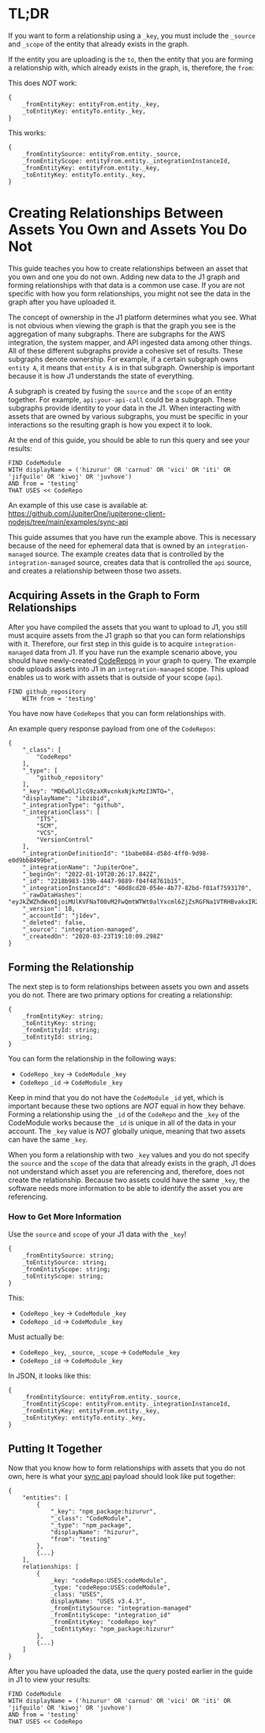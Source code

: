 # TL;DR

If you want to form a relationship using a `_key`, you must include the
`_source` and `_scope` of the entity that already exists in the graph.

If the entity you are uploading is the `to`, then the entity that you
are forming a relationship with, which already exists in the graph, is, therefore, the
`from`:

This does _NOT_ work:

```
{
    _fromEntityKey: entityFrom.entity._key,
    _toEntityKey: entityTo.entity._key,
}
```

This works:

```
{
    _fromEntitySource: entityFrom.entity._source,
    _fromEntityScope: entityFrom.entity._integrationInstanceId,
    _fromEntityKey: entityFrom.entity._key,
    _toEntityKey: entityTo.entity._key,
}
```

# Creating Relationships Between Assets You Own and Assets You Do Not

This guide teaches you how to create relationships between an asset that you own
and one you do not own. Adding new data to the J1 graph and forming relationships 
with that data is a common use case. If you are not specific with how you form relationships, 
you might not see the data in the graph after you have uploaded it.  

The concept of ownership in the J1 platform determines what you see. 
What is not obvious when viewing the graph is that the graph you see is the 
aggregation of many subgraphs. There are subgraphs for the AWS integration, the 
system mapper, and API ingested data among other things. All of these different subgraphs 
provide a cohesive set of results. These subgraphs denote ownership. For example,
if a certain subgraph owns `entity A`, it means that `entity A` is in that subgraph. Ownership
is important because it is how J1 understands the state of everything. 

A subgraph is created by fusing the `source` and the `scope` of an entity together. For example, 
`api:your-api-call` could be a subgraph. These subgraphs provide identity to your data in the J1. 
When interacting with assets that are owned by various subgraphs, you must be
specific in your interactions so the resulting graph is how you expect it to look.


At the end of this guide, you should be able to run this query and see your results:

```
FIND CodeModule
WITH displayName = ('hizurur' OR 'carnud' OR 'vici' OR 'iti' OR 'jifguilo' OR 'kiwoj' OR 'juvhove')
AND from = 'testing'
THAT USES << CodeRepo
```

An example of this use case is available at: https://github.com/JupiterOne/jupiterone-client-nodejs/tree/main/examples/sync-api

This guide assumes that you have run the example above. This is necessary because of the 
need for ephemeral data that is owned by an `integration-managed` source. The example 
creates data that is controlled by the `integration-managed` source, creates data that 
is controlled the `api` source, and creates a relationship between those two assets.

## Acquiring Assets in the Graph to Form Relationships

After you have compiled the assets that you want to upload to J1, you still must acquire assets from 
the J1 graph so that you can form relationships with it. Therefore, our first step in this guide is to acquire `integration-managed` data from J1. 
If you have run the example scenario above, you should have newly-created [CodeRepos](https://github.com/JupiterOne/jupiterone-client-nodejs/blob/main/examples/sync-api/src/data/code-repos.json) 
in your graph to query. The example code uploads assets into J1 in an `integration-managed` 
scope. This upload enables us to work with assets that is outside of your scope (`api`).

```
FIND github_repository
    WITH from = 'testing'
```

You have now have `CodeRepos` that you can form relationships with.

An example query response payload from one of the `CodeRepos`:

```
{
    "_class": [
        "CodeRepo"
    ],
    "_type": [
        "github_repository"
    ],
    "_key": "MDEwOlJlcG9zaXRvcnkxNjkzMzI3NTQ=",
    "displayName": "ibzibid",
    "_integrationType": "github",
    "_integrationClass": [
        "ITS",
        "SCM",
        "VCS",
        "VersionControl"
    ],
    "_integrationDefinitionId": "1babe084-d58d-4ff0-9d98-e0d9bb8499be",
    "_integrationName": "JupiterOne",
    "_beginOn": "2022-01-19T20:26:17.842Z",
    "_id": "2218b983-139b-4447-9889-f04f48761b15",
    "_integrationInstanceId": "40d8cd20-054e-4b77-82bd-f01af7593170",
    "_rawDataHashes": "eyJkZWZhdWx0IjoiMUlKVFNaT00vM2FwQmtWTWt0alYxcml6ZjZsRGFNa1VTRHBvakxIR2sxVT0ifQ==",
    "_version": 18,
    "_accountId": "j1dev",
    "_deleted": false,
    "_source": "integration-managed",
    "_createdOn": "2020-03-23T19:10:09.298Z"
}
```

## Forming the Relationship

The next step is to form relationships between assets you own and assets you do not. 
There are two primary options for creating a relationship:

```
{
    _fromEntityKey: string;
    _toEntityKey: string;
    _fromEntityId: string;
    _toEntityId: string;
}
```

You can form the relationship in the following ways:

- `CodeRepo` `_key` -> `CodeModule` `_key`
- `CodeRepo` `_id` -> `CodeModule` `_key`

Keep in mind that you do not have the `CodeModule` `_id` yet, which
is important because these two options are _NOT_ equal in how they behave.
Forming a relationship using the `_id` of the `CodeRepo` and the `_key` of the
CodeModule works because the `_id` is unique in all of the data in your
account. The `_key` value is _NOT_ globally unique, meaning that two assets can have
the same `_key`.

When you form a relationship with two `_key` values and you do not specify the
`source` and the `scope` of the data that already exists in the graph, J1 does not 
understand which asset you are referencing and, therefore, does not create the 
relationship. Because two assets could have the same `_key`, the software needs more 
information to be able to identify the asset you are referencing.

### How to Get More Information

Use the `source` and `scope` of your J1 data with the `_key`!

```
{
    _fromEntitySource: string;
    _toEntitySource: string;
    _fromEntityScope: string;
    _toEntityScope: string;
}
```

This:

- `CodeRepo` `_key` -> `CodeModule` `_key`
- `CodeRepo` `_id` -> `CodeModule` `_key`

Must actually be:

- `CodeRepo` `_key`, `_source`, `_scope` -> `CodeModule` `_key`
- `CodeRepo` `_id` -> `CodeModule` `_key`

In JSON, it looks like this:

```
{
    _fromEntitySource: entityFrom.entity._source,
    _fromEntityScope: entityFrom.entity._integrationInstanceId,
    _fromEntityKey: entityFrom.entity._key,
    _toEntityKey: entityTo.entity._key,
}
```

## Putting It Together

Now that you know how to form relationships with assets that you do not own, here is what 
your [sync api](https://community.askj1.com/kb/articles/786-jupiterone-bulk-upload-schema) payload should look like put together:

```
{
    "entities": [
        {
            "_key": "npm_package:hizurur",
            "_class": "CodeModule",
            "_type": "npm_package",
            "displayName": "hizurur",
            "from": "testing"
        },
        {...}
    ],
    relationships: [
        {
            _key: "codeRepo:USES:codeModule",
            _type: "codeRepo:USES:codeModule",
            _class: "USES",
            displayName: "USES v3.4.3",
            _fromEntitySource: "integration-managed"
            _fromEntityScope: "integration_id"
            _fromEntityKey: "codeRepo_key"
            _toEntityKey: "npm_package:hizurur" 
        },
        {...}
    ]
}
```

After you have uploaded the data, use the query posted earlier in the guide in J1 to view your results:

```
FIND CodeModule
WITH displayName = ('hizurur' OR 'carnud' OR 'vici' OR 'iti' OR 'jifguilo' OR 'kiwoj' OR 'juvhove')
AND from = 'testing'
THAT USES << CodeRepo
```
